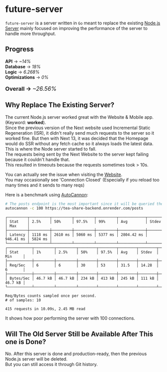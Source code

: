 # future-server

`future-server` is a server written in `Go` meant to replace the existing [Node.js Server](../server) mainly focused on improving the performance of the server to handle more throughput.

## Progress

**API** → _~14%_ <br />
**Database** → _18%_ <br />
**Logic** → _6.268%_ <br />
**Optimizations** → _0%_ <br />

<p style="font-size: 18px; font-weight: bold;">
  Overall → <span style="font-style: italic; font-weight: normal;">~26.56%</span>
</p>

## Why Replace The Existing Server?

The current Node.js server worked great with the Website & Mobile app. (Keyword: **worked**). <br />
Since the previous version of the Next website used Incremental Static Regeneration (ISR), it didn't really send much requests to the server so it worked fine. But then with Next 13, it was decided that the Homepage would do SSR without any fetch cache so it always loads the latest data. <br />
This is where the Node server started to fall. <br />
The requests being sent by the Next Website to the server kept failing because it couldn't handle that. <br />
This resulted in timeouts because the requests sometimes took > 10s. <br />

You can actually see the issue when visiting the [Website](https://tea-share.vercel.app). <br />
You may occasionally see 'Connection Closed' (Especially if you reload too many times and it sends to many reqs)

Here is a benchmark using [AutoCannon](https://npmjs.com/package/autocannon): <br />

```sh
# The posts endpoint is the most important since it will be queried the most
autocannon -c 100 https://tea-share-backend.onrender.com/posts
```

```
┌─────────┬─────────┬─────────┬─────────┬─────────┬────────────┬───────────┬─────────┐
│ Stat    │ 2.5%    │ 50%     │ 97.5%   │ 99%     │ Avg        │ Stdev     │ Max     │
├─────────┼─────────┼─────────┼─────────┼─────────┼────────────┼───────────┼─────────┤
│ Latency │ 1118 ms │ 2610 ms │ 5060 ms │ 5377 ms │ 2804.42 ms │ 946.41 ms │ 5824 ms │
└─────────┴─────────┴─────────┴─────────┴─────────┴────────────┴───────────┴─────────┘
┌───────────┬─────────┬─────────┬────────┬────────┬────────┬────────┬─────────┐
│ Stat      │ 1%      │ 2.5%    │ 50%    │ 97.5%  │ Avg    │ Stdev  │ Min     │
├───────────┼─────────┼─────────┼────────┼────────┼────────┼────────┼─────────┤
│ Req/Sec   │ 6       │ 6       │ 30     │ 53     │ 31.5   │ 14.28  │ 6       │
├───────────┼─────────┼─────────┼────────┼────────┼────────┼────────┼─────────┤
│ Bytes/Sec │ 46.7 kB │ 46.7 kB │ 234 kB │ 413 kB │ 245 kB │ 111 kB │ 46.7 kB │
└───────────┴─────────┴─────────┴────────┴────────┴────────┴────────┴─────────┘

Req/Bytes counts sampled once per second.
# of samples: 10

415 requests in 10.09s, 2.45 MB read
```

It shows how poor performing the server with 100 connections.

## Will The Old Server Still be Available After This one is Done?

No. After this server is done and production-ready, then the previous Node.js server will be deleted. <br />
But you can still access it through Git history.
